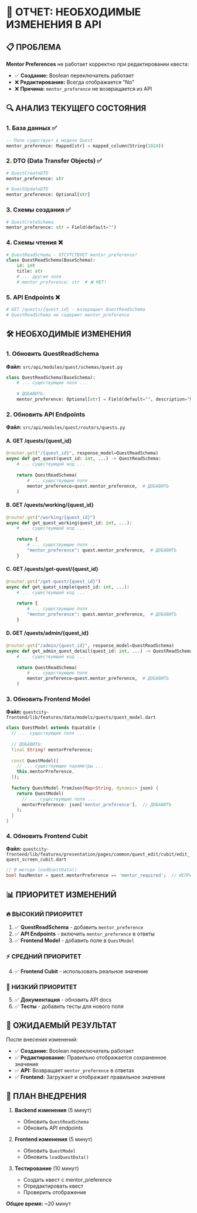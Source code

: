 # 🔧 ОТЧЕТ: НЕОБХОДИМЫЕ ИЗМЕНЕНИЯ В API

## 📋 ПРОБЛЕМА
**Mentor Preferences** не работает корректно при редактировании квеста:
- ✅ **Создание:** Boolean переключатель работает
- ❌ **Редактирование:** Всегда отображается "No" 
- ❌ **Причина:** `mentor_preference` не возвращается из API

## 🔍 АНАЛИЗ ТЕКУЩЕГО СОСТОЯНИЯ

### 1. **База данных** ✅
```sql
-- Поле существует в модели Quest
mentor_preference: Mapped[str] = mapped_column(String(1024))
```

### 2. **DTO (Data Transfer Objects)** ✅
```python
# QuestCreateDTO
mentor_preference: str

# QuestUpdateDTO  
mentor_preference: Optional[str]
```

### 3. **Схемы создания** ✅
```python
# QuestCreteSchema
mentor_preference: str = Field(default="")
```

### 4. **Схемы чтения** ❌
```python
# QuestReadSchema - ОТСУТСТВУЕТ mentor_preference!
class QuestReadSchema(BaseSchema):
    id: int
    title: str
    # ... другие поля
    # mentor_preference: str  # ❌ НЕТ!
```

### 5. **API Endpoints** ❌
```python
# GET /quests/{quest_id} - возвращает QuestReadSchema
# QuestReadSchema не содержит mentor_preference
```

## 🛠️ НЕОБХОДИМЫЕ ИЗМЕНЕНИЯ

### **1. Обновить QuestReadSchema**
**Файл:** `src/api/modules/quest/schemas/quest.py`

```python
class QuestReadSchema(BaseSchema):
    # ... существующие поля ...
    
    # ДОБАВИТЬ:
    mentor_preference: Optional[str] = Field(default="", description="Mentor preference setting")
```

### **2. Обновить API Endpoints**
**Файл:** `src/api/modules/quest/routers/quests.py`

#### **A. GET /quests/{quest_id}**
```python
@router.get("/{quest_id}", response_model=QuestReadSchema)
async def get_quest(quest_id: int, ...) -> QuestReadSchema:
    # ... существующий код ...
    
    return QuestReadSchema(
        # ... существующие поля ...
        mentor_preference=quest.mentor_preference,  # ДОБАВИТЬ
    )
```

#### **B. GET /quests/working/{quest_id}**
```python
@router.get("/working/{quest_id}")
async def get_quest_working(quest_id: int, ...):
    # ... существующий код ...
    
    return {
        # ... существующие поля ...
        "mentor_preference": quest.mentor_preference,  # ДОБАВИТЬ
    }
```

#### **C. GET /quests/get-quest/{quest_id}**
```python
@router.get("/get-quest/{quest_id}")
async def get_quest_simple(quest_id: int, ...):
    # ... существующий код ...
    
    return {
        # ... существующие поля ...
        "mentor_preference": quest.mentor_preference,  # ДОБАВИТЬ
    }
```

#### **D. GET /quests/admin/{quest_id}**
```python
@router.get("/admin/{quest_id}", response_model=QuestReadSchema)
async def get_admin_quest_detail(quest_id: int, ...) -> QuestReadSchema:
    # ... существующий код ...
    
    return QuestReadSchema(
        # ... существующие поля ...
        mentor_preference=quest.mentor_preference,  # ДОБАВИТЬ
    )
```

### **3. Обновить Frontend Model**
**Файл:** `questcity-frontend/lib/features/data/models/quests/quest_model.dart`

```dart
class QuestModel extends Equatable {
  // ... существующие поля ...
  
  // ДОБАВИТЬ:
  final String? mentorPreference;
  
  const QuestModel({
    // ... существующие параметры ...
    this.mentorPreference,
  });
  
  factory QuestModel.fromJson(Map<String, dynamic> json) {
    return QuestModel(
      // ... существующие поля ...
      mentorPreference: json['mentor_preference'],  // ДОБАВИТЬ
    );
  }
}
```

### **4. Обновить Frontend Cubit**
**Файл:** `questcity-frontend/lib/features/presentation/pages/common/quest_edit/cubit/edit_quest_screen_cubit.dart`

```dart
// В методе loadQuestData()
bool hasMentor = quest.mentorPreference == 'mentor_required';  // ИСПРАВИТЬ
```

## 📊 ПРИОРИТЕТ ИЗМЕНЕНИЙ

### **🔥 ВЫСОКИЙ ПРИОРИТЕТ**
1. ✅ **QuestReadSchema** - добавить `mentor_preference`
2. ✅ **API Endpoints** - включить `mentor_preference` в ответы
3. ✅ **Frontend Model** - добавить поле в `QuestModel`

### **⚡ СРЕДНИЙ ПРИОРИТЕТ**
4. ✅ **Frontend Cubit** - использовать реальное значение

### **📝 НИЗКИЙ ПРИОРИТЕТ**
5. ✅ **Документация** - обновить API docs
6. ✅ **Тесты** - добавить тесты для нового поля

## 🎯 ОЖИДАЕМЫЙ РЕЗУЛЬТАТ

После внесения изменений:
- ✅ **Создание:** Boolean переключатель работает
- ✅ **Редактирование:** Правильно отображается сохраненное значение
- ✅ **API:** Возвращает `mentor_preference` в ответах
- ✅ **Frontend:** Загружает и отображает правильное значение

## 🚀 ПЛАН ВНЕДРЕНИЯ

1. **Backend изменения** (5 минут)
   - Обновить `QuestReadSchema`
   - Обновить API endpoints

2. **Frontend изменения** (5 минут)
   - Обновить `QuestModel`
   - Обновить `loadQuestData()`

3. **Тестирование** (10 минут)
   - Создать квест с mentor_preference
   - Отредактировать квест
   - Проверить отображение

**Общее время:** ~20 минут








